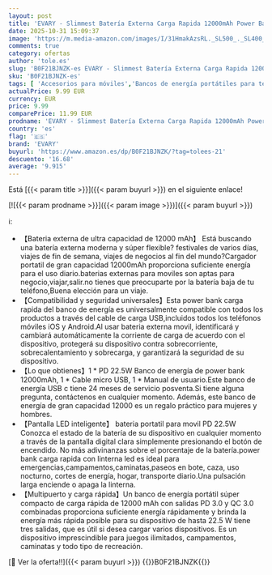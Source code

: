 ```yaml
---
layout: post
title: 'EVARY - Slimmest Batería Externa Carga Rapida 12000mAh Power Bank USB C con PD 22.5W Cargador Movil Portatil de Gran Capacidad Compatible con Linterna para iPhone 13 12 11 X Pro MAX Samsung S21 S20 iPad'
date: 2025-10-31 15:09:37
image: 'https://m.media-amazon.com/images/I/31HmakAzsRL._SL500_._SL400_.jpg'
comments: true
category: ofertas
author: 'tole.es'
slug: 'B0F21BJNZK-es EVARY - Slimmest Batería Externa Carga Rapida 12000mAh...'
sku: 'B0F21BJNZK-es'
tags: [ 'Accesorios para móviles','Bancos de energía portátiles para teléfonos móviles','Cargadores para móviles','Comunicación móvil y accesorios','Electrónica','evary','ipad','iphone','🇪🇸', ]
actualPrice: 9.99 EUR
currency: EUR
price: 9.99
comparePrice: 11.99 EUR
prodname: 'EVARY - Slimmest Batería Externa Carga Rapida 12000mAh Power Bank USB C con PD 22.5W Cargador Movil Portatil de Gran Capacidad Compatible con Linterna para iPhone 13 12 11 X Pro MAX Samsung S21 S20 iPad'
country: 'es'
flag: '🇪🇸'
brand: 'EVARY'
buyurl: 'https://www.amazon.es/dp/B0F21BJNZK/?tag=tolees-21'
descuento: '16.68'
average: '9.915'
---
```


Está [{{< param title >}}]({{< param buyurl >}}) en el siguiente enlace!

[![{{< param prodname >}}]({{< param image >}})]({{< param buyurl >}})

ℹ️:

- 【Bateria externa de ultra capacidad de 12000 mAh】 Está buscando una batería externa moderna y súper flexible? festivales de varios días, viajes de fin de semana, viajes de negocios al fin del mundo?Cargador portatil de gran capacidad 12000mAh proporciona suficiente energía para el uso diario.baterias externas para moviles son aptas para negocio,viajar,salir.no tienes que preocuparte por la batería baja de tu teléfono,Buena elección para un viaje.
- 【Compatibilidad y seguridad universales】Esta power bank carga rapida del banco de energía es universalmente compatible con todos los productos a través del cable de carga USB,incluidos todos los teléfonos móviles iOS y Android.Al usar bateria externa movil, identificará y cambiará automáticamente la corriente de carga de acuerdo con el dispositivo, protegerá su dispositivo contra sobrecorriente, sobrecalentamiento y sobrecarga, y garantizará la seguridad de su dispositivo.
- 【Lo que obtienes】1 * PD 22.5W Banco de energía de power bank 12000mAh, 1 * Cable micro USB, 1 * Manual de usuario.Este banco de energía USB c tiene 24 meses de servicio posventa.Si tiene alguna pregunta, contáctenos en cualquier momento. Además, este banco de energía de gran capacidad 12000 es un regalo práctico para mujeres y hombres.
- 【Pantalla LED inteligente】 bateria portatil para movil PD 22.5W Conozca el estado de la batería de su dispositivo en cualquier momento a través de la pantalla digital clara simplemente presionando el botón de encendido. No más adivinanzas sobre el porcentaje de la batería.power bank carga rapida con linterna led es ideal para emergencias,campamentos,caminatas,paseos en bote, caza, uso nocturno, cortes de energía, hogar, transporte diario.Una pulsación larga enciende o apaga la linterna.
- 【Multipuerto y carga rápida】Un banco de energía portátil súper compacto de carga rápida de 12000 mAh con salidas PD 3.0 y QC 3.0 combinadas proporciona suficiente energía rápidamente y brinda la energía más rápida posible para su dispositivo de hasta 22.5 W tiene tres salidas, que es útil si desea cargar varios dispositivos. Es un dispositivo imprescindible para juegos ilimitados, campamentos, caminatas y todo tipo de recreación.

[🛒 Ver la oferta!!]({{< param buyurl >}})
{{<world>}}B0F21BJNZK{{</world>}}
